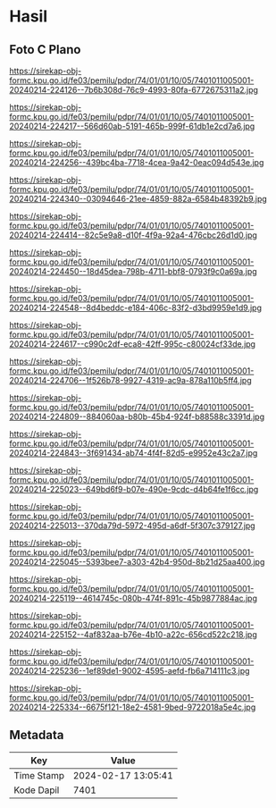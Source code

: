 # Hasil

## Foto C Plano

https://sirekap-obj-formc.kpu.go.id/fe03/pemilu/pdpr/74/01/01/10/05/7401011005001-20240214-224126--7b6b308d-76c9-4993-80fa-6772675311a2.jpg

https://sirekap-obj-formc.kpu.go.id/fe03/pemilu/pdpr/74/01/01/10/05/7401011005001-20240214-224217--566d60ab-5191-465b-999f-61db1e2cd7a6.jpg

https://sirekap-obj-formc.kpu.go.id/fe03/pemilu/pdpr/74/01/01/10/05/7401011005001-20240214-224256--439bc4ba-7718-4cea-9a42-0eac094d543e.jpg

https://sirekap-obj-formc.kpu.go.id/fe03/pemilu/pdpr/74/01/01/10/05/7401011005001-20240214-224340--03094646-21ee-4859-882a-6584b48392b9.jpg

https://sirekap-obj-formc.kpu.go.id/fe03/pemilu/pdpr/74/01/01/10/05/7401011005001-20240214-224414--82c5e9a8-d10f-4f9a-92a4-476cbc26d1d0.jpg

https://sirekap-obj-formc.kpu.go.id/fe03/pemilu/pdpr/74/01/01/10/05/7401011005001-20240214-224450--18d45dea-798b-4711-bbf8-0793f9c0a69a.jpg

https://sirekap-obj-formc.kpu.go.id/fe03/pemilu/pdpr/74/01/01/10/05/7401011005001-20240214-224548--8d4beddc-e184-406c-83f2-d3bd9959e1d9.jpg

https://sirekap-obj-formc.kpu.go.id/fe03/pemilu/pdpr/74/01/01/10/05/7401011005001-20240214-224617--c990c2df-eca8-42ff-995c-c80024cf33de.jpg

https://sirekap-obj-formc.kpu.go.id/fe03/pemilu/pdpr/74/01/01/10/05/7401011005001-20240214-224706--1f526b78-9927-4319-ac9a-878a110b5ff4.jpg

https://sirekap-obj-formc.kpu.go.id/fe03/pemilu/pdpr/74/01/01/10/05/7401011005001-20240214-224809--884060aa-b80b-45b4-924f-b88588c3391d.jpg

https://sirekap-obj-formc.kpu.go.id/fe03/pemilu/pdpr/74/01/01/10/05/7401011005001-20240214-224843--3f691434-ab74-4f4f-82d5-e9952e43c2a7.jpg

https://sirekap-obj-formc.kpu.go.id/fe03/pemilu/pdpr/74/01/01/10/05/7401011005001-20240214-225023--649bd6f9-b07e-490e-9cdc-d4b64fe1f6cc.jpg

https://sirekap-obj-formc.kpu.go.id/fe03/pemilu/pdpr/74/01/01/10/05/7401011005001-20240214-225013--370da79d-5972-495d-a6df-5f307c379127.jpg

https://sirekap-obj-formc.kpu.go.id/fe03/pemilu/pdpr/74/01/01/10/05/7401011005001-20240214-225045--5393bee7-a303-42b4-950d-8b21d25aa400.jpg

https://sirekap-obj-formc.kpu.go.id/fe03/pemilu/pdpr/74/01/01/10/05/7401011005001-20240214-225119--4614745c-080b-474f-891c-45b9877884ac.jpg

https://sirekap-obj-formc.kpu.go.id/fe03/pemilu/pdpr/74/01/01/10/05/7401011005001-20240214-225152--4af832aa-b76e-4b10-a22c-656cd522c218.jpg

https://sirekap-obj-formc.kpu.go.id/fe03/pemilu/pdpr/74/01/01/10/05/7401011005001-20240214-225236--1ef89de1-9002-4595-aefd-fb6a714111c3.jpg

https://sirekap-obj-formc.kpu.go.id/fe03/pemilu/pdpr/74/01/01/10/05/7401011005001-20240214-225334--6675f121-18e2-4581-9bed-9722018a5e4c.jpg


## Metadata

| Key        | Value               |
| ---------- | ------------------- |
| Time Stamp | 2024-02-17 13:05:41 |
| Kode Dapil | 7401                |



